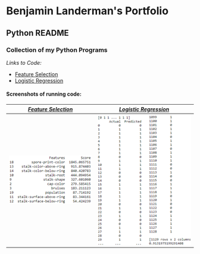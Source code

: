 # Benjamin Landerman's Portfolio

## Python README

### Collection of my Python Programs

*Links to Code:*
- [Feature Selection](feature_selection.py "Feature Selection")
- [Logistic Regression](logistic_regression.py "Logistic Regression")

#### Screenshots of running code:
| *[Feature Selection](feature_selection.py "Feature Selection")* | *[Logistic Regression](logistic_regression.py "Logistic Regression")*         |
|:---------------------------------------------:|:---------------------------------------------:|
|![Feature Selection](img/feature_selection.png)                        | ![Logistic Regression](img/logistic_regression.png)                        |
